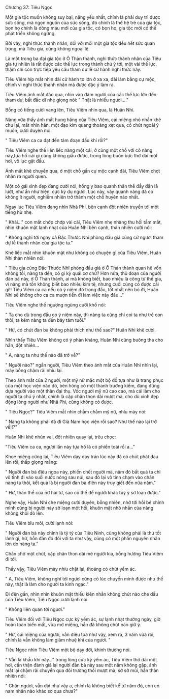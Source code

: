 




Chương 37: Tiêu Ngọc


Một gia tộc muốn không suy bại, nặng yếu nhất, chính là phải duy trì được sức sống, mà ngọn nguồn của sức sống, đó chính là thế hệ trẻ của gia tộc, bọn họ chính là dòng máu mới của gia tộc, có bọn họ, gia tộc mới có thể phát triển không ngừng.

Bởi vậy, nghi thức thành nhân, đối với mỗi một gia tộc đều hết sức quan trọng, mà Tiêu gia, cũng không ngoại lệ.

Là một trong ba đại gia tộc ở Ô Thản thành, nghi thức thành nhân của Tiêu gia tự nhiên là rất được các thế lực trong thành chú ý tới, một vài thế lực, thậm chí còn trực tiếp yêu cầu tham dự lễ cử hành nghi thức này.

Tiêu Viêm híp mắt nhìn đài cử hành to lớn ở xa xa, đài làm bằng cự mộc, chình vì nghi thức thành nhân mà được đặc ý làm ra.

Tiêu Viêm ánh mắt đảo qua, nhìn vào đám người của các thế lực lớn đến tham dự, bất đắc dĩ nhẹ giọng nói: " Thật là nhiều người…."

Bỗng có tiếng cười vang lên, Tiêu Viêm nhìn qua, là Huân Nhi.

Nàng vừa thấy ánh mắt hung hăng của Tiêu Viêm, cái miệng nhỏ nhắn khẽ chu lại, mắt nhìn hắn, một đạo kim quang thoáng xẹt qua, có chút ngoài ý muốn, cười duyên nói:

" Tiêu Viêm ca ca đạt đến tám đoạn đấu khí rồi?"

Tiêu Viêm nghe thế liền liếc nàng một cái, ở cùng một chỗ với cô nàng này,tựa hồ cái gì cũng không giấu được, trong lòng buồn bực thở dài một hơi, vô lực gật đầu.

Ánh mắt khẽ chuyển qua, ở một chỗ gần cự mộc cạnh đài, Tiêu Viêm chợt nhận ra người quen.

Một cô gái xinh đẹp đang cười nói, hồng y bao quanh thân thể đầy đặn lả lướt, như ẩn như hiện, cực kỳ dụ người. Lúc này, vây quanh nàng đã có không ít người, nghiễm nhiên trở thành một chỗ huyên náo nhất.

Ngay lúc Tiêu Viêm đang nhìn Nhã Phi, bên cạnh đột nhiên truyền tới một tiếng hừ nhẹ.

" Khái…" con mắt chớp chớp vài cái, Tiêu Viêm nhẹ nhàng thu hồi tầm mắt, nhìn khuôn mặt lạnh nhạt của Huân Nhi bên cạnh, thản nhiên cười nói:

" Không nghĩ tới ngay cả Đặc Thước Nhĩ phòng đấu giá cũng cử người tham dự lễ thành nhân của gia tộc ta."

Khẽ liếc mắt nhìn khuôn mặt như không có chuyện gì của Tiêu Viêm, Huân Nhi thản nhiên nói:

" Tiêu gia cùng Đặc Thước Nhĩ phòng đấu giá ở Ô Thản thành quan hệ vốn không tồi, nàng ta đến, có gì kỳ quái cơ chứ? Hơn nữa, thủ đoạn của người đàn bà này, ở Ô Thản thành, ai mà không biết, bao nhiêu là công tử thế gia, vì nàng mà tốn không biết bao nhiêu kim tệ, nhưng cuối cùng có được cái gì!! Tiêu Viêm ca ca nếu có ý niệm đó trong đầu, tốt nhất nên bỏ đi, Huân Nhi sẽ không cho ca ca mượn tiền đi làm việc này đâu…"

Tiêu Viêm nghe thế ngượng ngùng cười khổ nói:

" Ta cho dù trong đầu có ý niệm này, thì nàng ta cũng chỉ coi ta như trẻ con thôi, ta kém nàng ta đến bảy tám tuổi."

" Hừ, có chút đàn bà không phải thích như thế sao?" Huân Nhi khẽ cười.

Nhìn thấy Tiêu Viêm không có ý phản kháng, Huân Nhi cũng buông tha cho hắn, đột nhiên…

" A, nàng ta như thế nào đã trở về?"

" Người nào?" ngẩn người, Tiêu Viêm theo ánh mắt của Huân Nhi nhìn lại, mày bỗng chậm rãi nhíu lại.

Theo ánh mắt của 2 người, một mỹ nữ mặc một bộ đồ tựa như là trang phục của một học viện nào đó, bên hông có một thanh trường kiếm, đang đứng dựa người vào một thân đại thụ. Vóc người mỹ nữ cao cao, mà cái làm cho người ta chú ý nhât, chính là cặp chân thon dài mượt mà, cho dù xinh đẹp động lòng người như Nhã Phi, cũng không có được.

" Tiêu Ngọc?" Tiêu Viêm mắt nhìn chằm chằm mỹ nữ, nhíu mày nói:

" Nàng ta không phải đã đi Già Nam học viện rồi sao? Như thế nào lại trở về!!?"

Huân Nhi khẽ nhún vai, đột nhiên quay lại, trêu chọc:

"Tiêu Viêm ca ca, ngươi lần này tựa hồ là có phiền toái rồi a…"

Khoé miệng cứng lại, Tiêu Viêm day day trán lúc này đã có chút phát đau lên rồi, thấp giọng mắng:

" Người đàn bà điêu ngoa này, phiền chết người mà, năm đó bất quá ta chỉ vô tình đi vào suối nước nóng sau núi, sau đó lại vô tình chạm vào chân nàng ta thôi, kết quả là bị người đàn bà điên này truy giết đến nửa năm."

" Hừ, thân thể của nữ hài tử, sao có thể để người khác tuỳ ý sờ loạn được."

Nghe vậy, Huân Nhi che miệng cười duyên, bỗng nhiên, nhớ tới hồi bé chính mình cũng bị người này sờ loạn một hồi, khuôn mặt nhỏ nhắn của nàng không khỏi đỏ lên.

Tiêu Viêm bĩu môi, cười lạnh nói:

" Người đàn bà này chính là tỷ tỷ của Tiêu Ninh, cũng không phải là thứ tốt lành gì, hừ, hỗn đản đó đối với ta như vậy, cũng có một phần nguyên nhân lớn do nàng ta."

Chần chờ một chút, cặp chân thon dài mê người kia, bỗng hướng Tiêu Viêm đi tới.

Thấy vậy, Tiêu Viêm mày nhíu chặt lại, thoáng có chút yếm ác.

" A, Tiêu Viêm, không nghĩ tới ngươi cũng có lúc chuyển mình được như thế này, thật là làm cho người ta kinh ngạc."

Đi đên gần, nhìn nhìn khuôn mặt thiếu kiên nhẫn không chút nào che dấu của Tiêu Viêm, Tiêu Ngọc cười lạnh nói.

" Không liên quan tới ngươi."

Tiêu Viêm đối với Tiêu Ngọc cực kỳ yếm ác, sự lạnh nhạt thường ngày, giờ hoàn toàn biến mất, vừa mở miệng, hắn đã không chút nào giữ ý.

" Hừ, cái miệng của ngươi, vẫn điêu toa như vậy, xem ra, 3 năm vừa rồi, chính là vẫn không làm giảm nhuệ khí của ngươi. "

Tiêu Ngọc nhìn Tiêu Viêm một bộ dạy đời, khinh thường nói.

" Vẫn là khẩu khí này…" trong lòng cực kỳ yếm ác, Tiêu Viêm thở dài một hơi, cẩn thận đánh giá lại người đàn bà này sau một năm không gặp, ánh mắt lại chậm rãi chuyển qua đôi trường thối mượt mà, sờ sờ mũi, hắn thản nhiên nói:

" Chân ngươi, vẫn dài như vậy a, chính là không biết kể từ năm đó, còn có nam nhân nào khác sờ qua chưa?"




